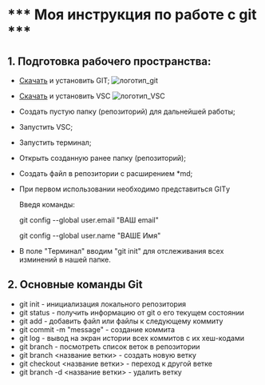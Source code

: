 # \*\*\* Моя инструкция по работе с git \*\*\*

## 1. Подготовка рабочего пространства:
* [Скачать](https://git-scm.com/book/en/v2/Getting-Started-Installing-Git) и установить GIT;
![логотип_git](https://nsfocusglobal.com/wp-content/uploads/2020/04/git.jpg)
* [Скачать](https://code.visualstudio.com/) и установить VSС
![логотип_VSC](https://media.vlpt.us/images/namtaehyun/post/fe5d86d3-f734-4943-b087-3f3e02b9d5ab/vscode.png?w=768)
* Создать пустую папку (репозиторий) для дальнейшей работы;
* Запустить VSC;
* Запустить терминал;
* Открыть созданную ранее папку (репозиторий);
* Создать файл в репозитории с расширением *md;
* При первом использовании необходимо представиться GITу

    Введя команды:

    git config --global user.email "ВАШ email"

    git config --global user.name "ВАШЕ Имя"

* В поле "Терминал" вводим "git init" для отслеживания всех изминений в нашей папке.

## 2. Основные команды Git
* git init - инициализация локального репозитория
* git status - получить информацию от git о его текущем состоянии
* git add - добавить файл или файлы к следующему коммиту
* git commit -m "message" - создание коммита
* git log - вывод на экран истории всех коммитов с их хеш-кодами
* git branch - посмотреть список веток в репозитории
* git branch <название ветки> - создать новую ветку
* git checkout <название ветки> - переход к другой ветке
* git branch -d <название ветки> - удалить ветку
